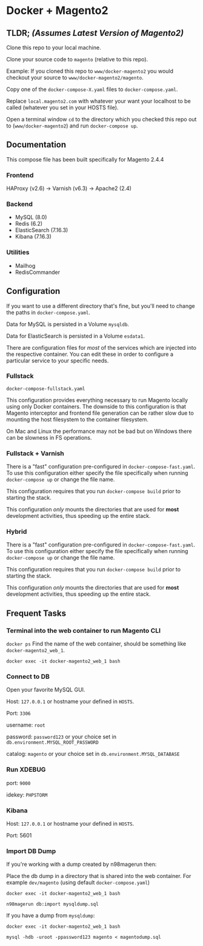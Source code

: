 # Docker + Magento2
## TLDR; *(Assumes Latest Version of Magento2)*
Clone this repo to your local machine.

Clone your source code to `magento` (relative to this repo).

Example:
If you cloned this repo to `www/docker-magento2` you would checkout your source to `www/docker-magento2/magento`.

Copy one of the `docker-compose-X.yaml` files to `docker-compose.yaml`.

Replace `local.magento2.com` with whatever your want your localhost to be called (whatever you set in your HOSTS file).

Open a terminal window `cd` to the directory which you checked this repo out to (`www/docker-magento2`) and run `docker-compose up`.  

## Documentation
This compose file has been built specifically for Magento 2.4.4

### Frontend
HAProxy (v2.6) -> Varnish (v6.3) -> Apache2 (2.4)

### Backend
* MySQL (8.0)
* Redis (6.2)
* ElasticSearch (7.16.3)
* Kibana (7.16.3)

### Utilities
* Mailhog
* RedisCommander

## Configuration
If you want to use a different directory that's fine, but you'll need to change the paths in `docker-compose.yaml`.

Data for MySQL is persisted in a Volume `mysqldb`.

Data for ElasticSearch is persisted in a Volume `esdata1`.

There are configuration files for _most_ of the services which are injected into the respective container. You can edit
these in order to configure a particular service to your specific needs.

### Fullstack
`docker-compose-fullstack.yaml`

This configuration provides everything necessary to run Magento locally using only Docker containers. The downside to this
configuration is that Magento interceptor and frontend file generation can be rather slow due to mounting the host filesystem
to the container filesystem.

On Mac and Linux the performance may not be bad but on Windows there can be slowness in FS operations.

### Fullstack + Varnish
There is a "fast" configuration pre-configured in `docker-compose-fast.yaml`.  To use this configuration either specify
the file specifically when running `docker-compose up` or change the file name.

This configuration requires that you run `docker-compose build` prior to starting the stack.

This configuration *only* mounts the directories that are used for __most__ development activities, thus speeding
up the entire stack.

### Hybrid
There is a "fast" configuration pre-configured in `docker-compose-fast.yaml`.  To use this configuration either specify
the file specifically when running `docker-compose up` or change the file name.

This configuration requires that you run `docker-compose build` prior to starting the stack.

This configuration *only* mounts the directories that are used for __most__ development activities, thus speeding
up the entire stack.

## Frequent Tasks
### Terminal into the web container to run Magento CLI

`docker ps`
Find the name of the web container, should be something like `docker-magento2_web_1`.

`docker exec -it docker-magento2_web_1 bash`

### Connect to DB
Open your favorite MySQL GUI.

Host: `127.0.0.1` or hostname your defined in `HOSTS`.

Port: `3306`

username: `root`

password: `password123` or your choice set in `db.environment.MYSQL_ROOT_PASSWORD`

catalog: `magento` or your choice set in `db.environment.MYSQL_DATABASE`

### Run XDEBUG
port: `9000`

idekey: `PHPSTORM`

### Kibana
Host: `127.0.0.1` or hostname your defined in `HOSTS`.

Port: 5601

### Import DB Dump
If you're working with a dump created by n98magerun then:

Place the db dump in a directory that is shared into the web container. For example `dev/magento` (using default `docker-compose.yaml`)

`docker exec -it docker-magento2_web_1 bash`

`n98magerun db:import mysqldump.sql`

If you have a dump from `mysqldump`:

`docker exec -it docker-magento2_web_1 bash`

`mysql -hdb -uroot -ppassword123 magento < magentodump.sql`
